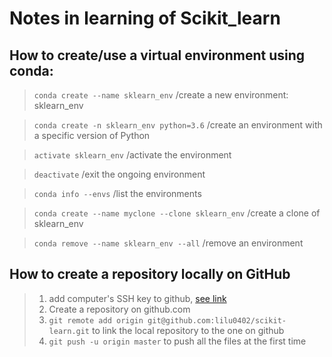 # Notes in learning of Scikit_learn

## How to create/use a virtual environment using conda:
> `conda create --name sklearn_env` /create a new environment: sklearn_env

> `conda create -n sklearn_env python=3.6` /create an environment with a specific version of Python

> `activate sklearn_env` /activate the environment

> `deactivate` /exit the ongoing environment

> `conda info --envs` /list the environments

> `conda create --name myclone --clone sklearn_env` /create a clone of sklearn_env

> `conda remove --name sklearn_env --all` /remove an environment

## How to create a repository locally on GitHub
> 1. add computer's SSH key to github, [see link](https://www.liaoxuefeng.com/wiki/0013739516305929606dd18361248578c67b8067c8c017b000/001374385852170d9c7adf13c30429b9660d0eb689dd43a000)
> 2. Create a repository on github.com
> 3. `git remote add origin git@github.com:lilu0402/scikit-learn.git` to link the local repository to the one on github
> 4. `git push -u origin master` to push all the files at the first time
 


